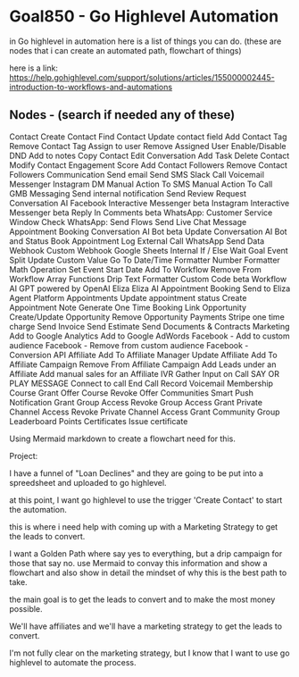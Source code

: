 # Goal850 - Go Highlevel Automation

in Go highlevel in automation here is a list of things you can do. (these are nodes that i can create an automated path, flowchart of things)

here is a link: <https://help.gohighlevel.com/support/solutions/articles/155000002445-introduction-to-workflows-and-automations>

## Nodes - (search if needed any of these)

Contact
Create Contact
Find Contact
Update contact field
Add Contact Tag
Remove Contact Tag
Assign to user
Remove Assigned User
Enable/Disable DND
Add to notes
Copy Contact
Edit Conversation
Add Task
Delete Contact
Modify Contact Engagement Score
Add Contact Followers
Remove Contact Followers
Communication
Send email
Send SMS
Slack
Call
Voicemail
Messenger
Instagram DM
Manual Action To SMS
Manual Action To Call
GMB Messaging
Send internal notification
Send Review Request
Conversation AI
Facebook Interactive Messenger
beta
Instagram Interactive Messenger
beta
Reply In Comments
beta
WhatsApp: Customer Service Window Check
WhatsApp: Send Flows
Send Live Chat Message
Appointment Booking Conversation AI Bot
beta
Update Conversation AI Bot and Status
Book Appointment
Log External Call
WhatsApp
Send Data
Webhook
Custom Webhook
Google Sheets
Internal
If / Else
Wait
Goal Event
Split
Update Custom Value
Go To
Date/Time Formatter
Number Formatter
Math Operation
Set Event Start Date
Add To Workflow
Remove From Workflow
Array Functions
Drip
Text Formatter
Custom Code
beta
Workflow AI
GPT powered by OpenAI
Eliza
Eliza AI Appointment Booking
Send to Eliza Agent Platform
Appointments
Update appointment status
Create Appointment Note
Generate One Time Booking Link
Opportunity
Create/Update Opportunity
Remove Opportunity
Payments
Stripe one time charge
Send Invoice
Send Estimate
Send Documents & Contracts
Marketing
Add to Google Analytics
Add to Google AdWords
Facebook - Add to custom audience
Facebook - Remove from custom audience
Facebook - Conversion API
Affiliate
Add To Affiliate Manager
Update Affiliate
Add To Affiliate Campaign
Remove From Affiliate Campaign
Add Leads under an Affiliate
Add manual sales for an Affiliate
IVR
Gather Input on Call
SAY OR PLAY MESSAGE
Connect to call
End Call
Record Voicemail
Membership
Course Grant Offer
Course Revoke Offer
Communities
Smart Push Notification
Grant Group Access
Revoke Group Access
Grant Private Channel Access
Revoke Private Channel Access
Grant Community Group Leaderboard Points
Certificates
Issue certificate

Using Mermaid markdown to create a flowchart need for this.

Project:

I have a funnel of "Loan Declines" and they are going to be put into a spreedsheet and uploaded to go highlevel.

at this point, I want go highlevel to use the trigger 'Create Contact' to start the automation.

this is where i need help with coming up with a Marketing Strategy to get the leads to convert.

I want a Golden Path where say yes to everything, but a drip campaign for those that say no.
use Mermaid to convay this information and show a flowchart and also show in detail the mindset of why this is the best path to take.

the main goal is to get the leads to convert and to make the most money possible.

We'll have affiliates and we'll have a marketing strategy to get the leads to convert.

I'm not fully clear on the marketing strategy, but I know that I want to use go highlevel to automate the process.
